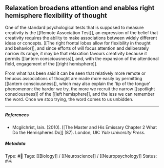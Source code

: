 ## Relaxation broadens attention and enables right hemisphere flexibility of thought # 

One of the standard psychological tests that is supposed to measure creativity is the [[Remote Association Test]], an expression of the belief that creativity requires the ability to make associations between widely different ideas or concepts. [[The right frontal lobes allow for flexibility in thought and behavior]], and since efforts of will focus attention and deliberately narrow its range, it may be that relaxation favours creativity because it permits [[lantern consciousness]], and, with the expansion of the attentional field, engagement of the [[right hemisphere]].

From what has been said it can be seen that relatively more remote or tenuous associations of thought are made more easily by permitting [[lantern consciousness]], which may also explain the ‘tip of the tongue’ phenomenon: the harder we try, the more we recruit the narrow [[spotlight consciousness]] of the [[left hemisphere]], and the less we can remember the word. Once we stop trying, the word comes to us unbidden.

___

##### References

- Mcgilchrist, Iain. (2010). [[The Master and His Emissary Chapter 2 What Do the Hemispheres Do]] (87). London, UK: _Yale University Press._

##### Metadata

Type: #🔴 
Tags: [[Biology]] / [[Neuroscience]] / [[Neuropsychology]]
Status: #☀️ 